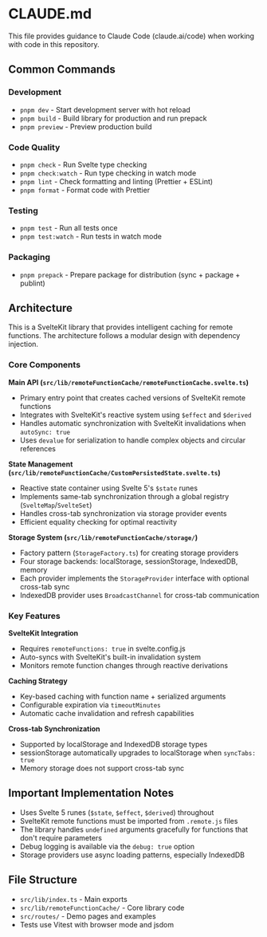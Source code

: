 # CLAUDE.md

This file provides guidance to Claude Code (claude.ai/code) when working with code in this repository.

## Common Commands

### Development

- `pnpm dev` - Start development server with hot reload
- `pnpm build` - Build library for production and run prepack
- `pnpm preview` - Preview production build

### Code Quality

- `pnpm check` - Run Svelte type checking
- `pnpm check:watch` - Run type checking in watch mode
- `pnpm lint` - Check formatting and linting (Prettier + ESLint)
- `pnpm format` - Format code with Prettier

### Testing

- `pnpm test` - Run all tests once
- `pnpm test:watch` - Run tests in watch mode

### Packaging

- `pnpm prepack` - Prepare package for distribution (sync + package + publint)

## Architecture

This is a SvelteKit library that provides intelligent caching for remote functions. The architecture follows a modular design with dependency injection.

### Core Components

**Main API (`src/lib/remoteFunctionCache/remoteFunctionCache.svelte.ts`)**

- Primary entry point that creates cached versions of SvelteKit remote functions
- Integrates with SvelteKit's reactive system using `$effect` and `$derived`
- Handles automatic synchronization with SvelteKit invalidations when `autoSync: true`
- Uses `devalue` for serialization to handle complex objects and circular references

**State Management (`src/lib/remoteFunctionCache/CustomPersistedState.svelte.ts`)**

- Reactive state container using Svelte 5's `$state` runes
- Implements same-tab synchronization through a global registry (`SvelteMap`/`SvelteSet`)
- Handles cross-tab synchronization via storage provider events
- Efficient equality checking for optimal reactivity

**Storage System (`src/lib/remoteFunctionCache/storage/`)**

- Factory pattern (`StorageFactory.ts`) for creating storage providers
- Four storage backends: localStorage, sessionStorage, IndexedDB, memory
- Each provider implements the `StorageProvider` interface with optional cross-tab sync
- IndexedDB provider uses `BroadcastChannel` for cross-tab communication

### Key Features

**SvelteKit Integration**

- Requires `remoteFunctions: true` in svelte.config.js
- Auto-syncs with SvelteKit's built-in invalidation system
- Monitors remote function changes through reactive derivations

**Caching Strategy**

- Key-based caching with function name + serialized arguments
- Configurable expiration via `timeoutMinutes`
- Automatic cache invalidation and refresh capabilities

**Cross-tab Synchronization**

- Supported by localStorage and IndexedDB storage types
- sessionStorage automatically upgrades to localStorage when `syncTabs: true`
- Memory storage does not support cross-tab sync

## Important Implementation Notes

- Uses Svelte 5 runes (`$state`, `$effect`, `$derived`) throughout
- SvelteKit remote functions must be imported from `.remote.js` files
- The library handles `undefined` arguments gracefully for functions that don't require parameters
- Debug logging is available via the `debug: true` option
- Storage providers use async loading patterns, especially IndexedDB

## File Structure

- `src/lib/index.ts` - Main exports
- `src/lib/remoteFunctionCache/` - Core library code
- `src/routes/` - Demo pages and examples
- Tests use Vitest with browser mode and jsdom
